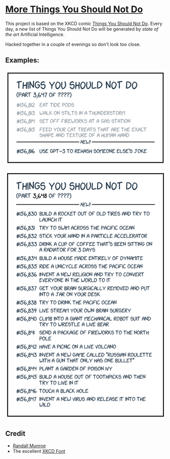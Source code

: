 # [More Things You Should Not Do](https://tysnd.ccallan.dev/)

This project is based on the XKCD comic [Things You Should Not Do](https://xkcd.com/2669/).
Every day, a *new* list of Things You Should Not Do will be generated by *state of the art* Artificial Intelligence.

Hacked together in a couple of evenings so don't look too close.

## Examples:

<p align="center">
  <img src="https://raw.githubusercontent.com/CamerAllan/things-you-should-not-do/master/docs/images/readme.png" />
</p>

<p align="center">
  <img src="https://raw.githubusercontent.com/CamerAllan/things-you-should-not-do/master/docs/images/example-1.png" />
</p>

## Credit

- [Randall Munroe](https://twitter.com/xkcd?ref_src=twsrc%5Egoogle%7Ctwcamp%5Eserp%7Ctwgr%5Eauthor)
- The excellent [XKCD Font](https://github.com/ipython/xkcd-font)
